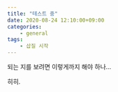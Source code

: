 ```yaml
---
title: "테스트 중"
date: 2020-08-24 12:10:00+09:00
categories:
    - general
tags:
    - 삽질 시작
---
```


되는 지를 보려면 이렇게까지 해야 하나...

히히.
